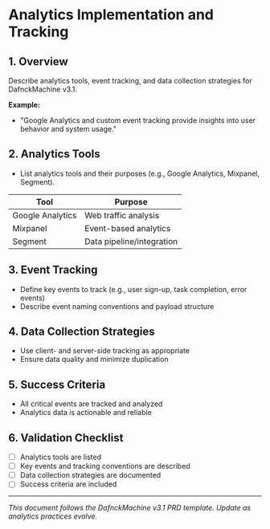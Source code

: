 # Analytics Implementation and Tracking

## 1. Overview
Describe analytics tools, event tracking, and data collection strategies for DafnckMachine v3.1.

**Example:**
- "Google Analytics and custom event tracking provide insights into user behavior and system usage."

## 2. Analytics Tools
- List analytics tools and their purposes (e.g., Google Analytics, Mixpanel, Segment).

| Tool            | Purpose                  |
|-----------------|--------------------------|
| Google Analytics| Web traffic analysis     |
| Mixpanel        | Event-based analytics    |
| Segment         | Data pipeline/integration|

## 3. Event Tracking
- Define key events to track (e.g., user sign-up, task completion, error events)
- Describe event naming conventions and payload structure

## 4. Data Collection Strategies
- Use client- and server-side tracking as appropriate
- Ensure data quality and minimize duplication

## 5. Success Criteria
- All critical events are tracked and analyzed
- Analytics data is actionable and reliable

## 6. Validation Checklist
- [ ] Analytics tools are listed
- [ ] Key events and tracking conventions are described
- [ ] Data collection strategies are documented
- [ ] Success criteria are included

---
*This document follows the DafnckMachine v3.1 PRD template. Update as analytics practices evolve.* 